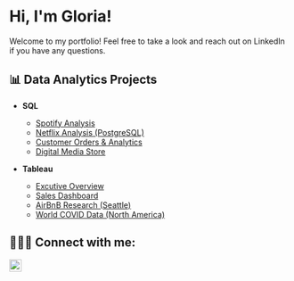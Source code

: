 <h1>Hi, I'm Gloria!</h1>
Welcome to my portfolio! Feel free to take a look and reach out on LinkedIn if you have any questions.

<h2>📊 Data Analytics Projects</h2>

- <b>SQL</b>

  - [Spotify Analysis](https://github.com/yeahglo/SQL/blob/main/Spotify%20Analytics)
  - [Netflix Analysis (PostgreSQL)](https://github.com/yeahglo/SQL/blob/main/Netflix%20Analysis%20(PostgreSQL))
  - [Customer Orders & Analytics](https://github.com/yeahglo/SQL/blob/main/Customers%20%26%20Orders%20Analytics)
  - [Digital Media Store](https://github.com/yeahglo/SQL/blob/main/Digital%20Media%20Store)

- <b>Tableau</b>

  - [Excutive Overview](https://public.tableau.com/app/profile/gloria/viz/ExecutiveOverview-SampleSuperstore_16769916744370/ExecutiveOverview)
  - [Sales Dashboard](https://public.tableau.com/app/profile/gloria/viz/SalesDashboard-February2019/SalesOrders)
  - [AirBnB Research (Seattle)](https://public.tableau.com/app/profile/gloria/viz/AirBnBFullProject_16499573288650/Dashboard1)
  - [World COVID Data (North America)](https://public.tableau.com/app/profile/gloria/viz/WorldCOVIDData_16747072482070/WorldCOVIDData)

<h2>👩🏻‍💻 Connect with me:</h2>

[<img align="left" alt="Gloria Lopez | LinkedIn" width="22px" src="https://cdn.jsdelivr.net/npm/simple-icons@v3/icons/linkedin.svg" />][linkedin]

[linkedin]: https://www.linkedin.com/in/yeahglo

<!--
Here are some ideas to get you started:
- 🔭 I’m currently working on ...
- 🌱 I’m currently learning ...
- 👯 I’m looking to collaborate on ...
- 🤔 I’m looking for help with ...
- 💬 Ask me about ...
- 📫 How to reach me: ...
- 😄 Pronouns: ...
- ⚡ Fun fact: ...

Template:
- <b>Type of Project</b>
  - [Name of project (Sub-description)](URL - direct link to project)
  
<h2>📺 Popular YouTube Videos</h2>

- [Video Title](youtube URL)
-->
